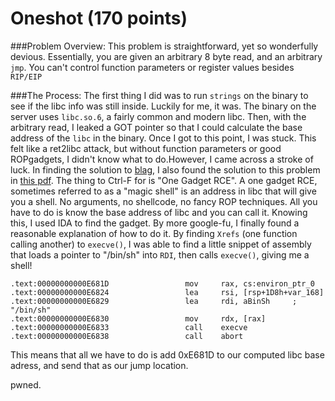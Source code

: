 # Oneshot (170 points)

###Problem Overview:
This problem is straightforward, yet so wonderfully devious. Essentially, you are given an arbitrary 8 byte read, and an arbitrary `jmp`. You can't control function parameters or register values besides `RIP/EIP`

###The Process:
  The first thing I did was to run `strings` on the binary to see if the libc info was still inside. Luckily for me, it was. The binary on the server uses `libc.so.6`, a fairly common and modern libc. Then, with the arbitrary read, I leaked a GOT pointer so that I could calculate the base address of the `libc` in the binary. Once I got to this point, I was stuck. This felt like a ret2libc attack, but without function parameters or good ROPgadgets, I didn't know what to do.However, I came across a stroke of luck. In finding the solution to [blag](blag_180_pts.md), I also found the solution to this problem in [this pdf](http://j00ru.vexillium.org/blog/24_03_15/dragons_ctf.pdf). The thing to Ctrl-F for is "One Gadget RCE". A one gadget RCE, sometimes referred to as a "magic shell" is an address in libc that will give you a shell. No arguments, no shellcode, no fancy ROP techniques. All you have to do is know the base address of libc and you can call it. Knowing this, I used IDA to find the gadget. By more google-fu, I finally found a reasonable explanation of how to do it. By finding `Xrefs` (one function calling another) to `execve()`, I was able to find a little snippet of assembly that loads a pointer to "/bin/sh" into `RDI`, then calls `execve()`, giving me a shell!
  
```
.text:00000000000E681D                 mov     rax, cs:environ_ptr_0
.text:00000000000E6824                 lea     rsi, [rsp+1D8h+var_168]
.text:00000000000E6829                 lea     rdi, aBinSh     ; "/bin/sh"
.text:00000000000E6830                 mov     rdx, [rax]
.text:00000000000E6833                 call    execve
.text:00000000000E6838                 call    abort
```

This means that all we have to do is add 0xE681D to our computed libc base adress, and send that as our jump location.

pwned.